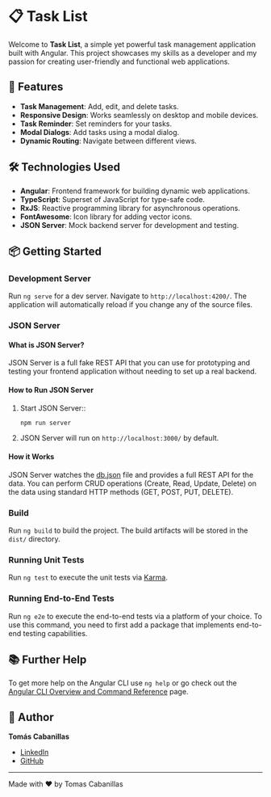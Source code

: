 # 📋 Task List

Welcome to **Task List**, a simple yet powerful task management application built with Angular. This project showcases my skills as a developer and my passion for creating user-friendly and functional web applications.

## 🚀 Features

- **Task Management**: Add, edit, and delete tasks.
- **Responsive Design**: Works seamlessly on desktop and mobile devices.
- **Task Reminder**: Set reminders for your tasks.
- **Modal Dialogs**: Add tasks using a modal dialog.
- **Dynamic Routing**: Navigate between different views.

## 🛠️ Technologies Used

- **Angular**: Frontend framework for building dynamic web applications.
- **TypeScript**: Superset of JavaScript for type-safe code.
- **RxJS**: Reactive programming library for asynchronous operations.
- **FontAwesome**: Icon library for adding vector icons.
- **JSON Server**: Mock backend server for development and testing.

## 📦 Getting Started

### Development Server

Run `ng serve` for a dev server. Navigate to `http://localhost:4200/`. The application will automatically reload if you change any of the source files.

### JSON Server

#### What is JSON Server?

JSON Server is a full fake REST API that you can use for prototyping and testing your frontend application without needing to set up a real backend.

#### How to Run JSON Server

1. Start JSON Server::

   ```sh
   npm run server
   ```

2. JSON Server will run on `http://localhost:3000/` by default.

#### How it Works

JSON Server watches the [db.json](./db.json) file and provides a full REST API for the data. You can perform CRUD operations (Create, Read, Update, Delete) on the data using standard HTTP methods (GET, POST, PUT, DELETE).

### Build

Run `ng build` to build the project. The build artifacts will be stored in the `dist/` directory.

### Running Unit Tests

Run `ng test` to execute the unit tests via [Karma](https://karma-runner.github.io).

### Running End-to-End Tests

Run `ng e2e` to execute the end-to-end tests via a platform of your choice. To use this command, you need to first add a package that implements end-to-end testing capabilities.

## 📚 Further Help

To get more help on the Angular CLI use `ng help` or go check out the [Angular CLI Overview and Command Reference](https://angular.io/cli) page.

## 👤 Author

**Tomás Cabanillas**

- [LinkedIn](https://www.linkedin.com/in/tomascabanillas/)
- [GitHub](https://github.com/TomCab98)

---

Made with ❤️ by Tomas Cabanillas
